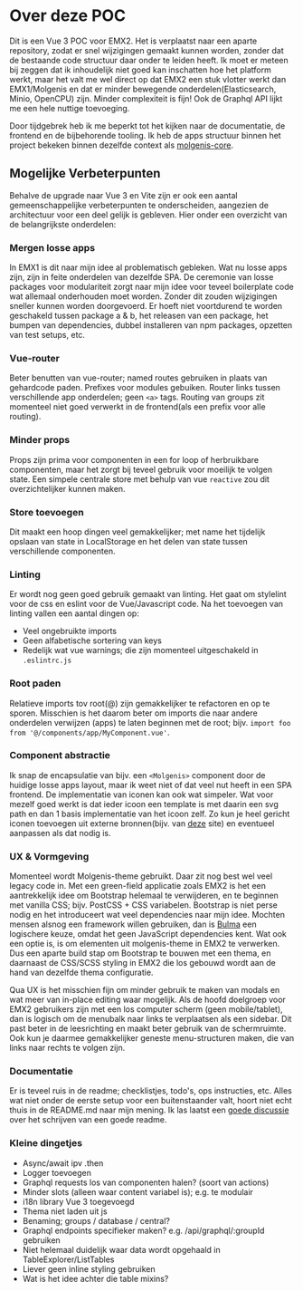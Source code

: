 # Over deze POC

Dit is een Vue 3 POC voor EMX2. Het is verplaatst naar een aparte repository,
zodat er snel wijzigingen gemaakt kunnen worden, zonder dat de bestaande
code structuur daar onder te leiden heeft. Ik moet er meteen bij zeggen
dat ik inhoudelijk niet goed kan inschatten hoe het platform werkt, maar
het valt me wel direct op dat EMX2 een stuk vlotter werkt dan EMX1/Molgenis
en dat er minder bewegende onderdelen(Elasticsearch, Minio, OpenCPU) zijn. Minder complexiteit is fijn! Ook de Graphql API lijkt me een hele nuttige
toevoeging.

Door tijdgebrek heb ik me beperkt tot het kijken naar de documentatie, de frontend en de bijbehorende tooling. Ik heb de apps structuur binnen het
project bekeken binnen dezelfde context als [molgenis-core](https://docs.google.com/document/d/1VW3ah5VAvAz2KnqNZlNmVqCzFhBMlIcjPPUlsHMFRIY).

## Mogelijke Verbeterpunten

Behalve de upgrade naar Vue 3 en Vite zijn er ook een aantal gemeenschappelijke
verbeterpunten te onderscheiden, aangezien de architectuur voor een deel gelijk
is gebleven. Hier onder een overzicht van de belangrijkste onderdelen:

### Mergen losse apps

In EMX1 is dit naar mijn idee al problematisch gebleken. Wat nu losse apps zijn,
zijn in feite onderdelen van dezelfde SPA. De ceremonie van losse
packages voor modulariteit zorgt naar mijn idee voor teveel boilerplate code
wat allemaal onderhouden moet worden. Zonder dit zouden wijzigingen sneller
kunnen worden doorgevoerd. Er hoeft niet voortdurend te worden geschakeld
tussen package a & b, het releasen van een package, het bumpen van dependencies,
dubbel installeren van npm packages, opzetten van test setups, etc.

### Vue-router

Beter benutten van vue-router; named routes gebruiken in plaats van gehardcode
paden. Prefixes voor modules gebuiken. Router links tussen verschillende app
onderdelen; geen `<a>` tags. Routing van groups zit momenteel niet goed
verwerkt in de frontend(als een prefix voor alle routing).

### Minder props

Props zijn prima voor componenten in een for loop of herbruikbare componenten,
maar het zorgt bij teveel gebruik voor moeilijk te volgen state. Een simpele
centrale store met behulp van vue `reactive` zou dit overzichtelijker kunnen
maken.

### Store toevoegen

Dit maakt een hoop dingen veel gemakkelijker; met name het tijdelijk opslaan
van state in LocalStorage en het delen van state tussen verschillende
componenten.

### Linting

Er wordt nog geen goed gebruik gemaakt van linting. Het gaat om stylelint
voor de css en eslint voor de Vue/Javascript code. Na het toevoegen van linting
vallen een aantal dingen op:

- Veel ongebruikte imports
- Geen alfabetische sortering van keys
- Redelijk wat vue warnings; die zijn momenteel uitgeschakeld in `.eslintrc.js`

### Root paden

Relatieve imports tov root(@) zijn gemakkelijker te refactoren en op te sporen.
Misschien is het daarom beter om imports die naar andere onderdelen verwijzen
(apps) te laten beginnen met de root; bijv. `import foo from '@/components/app/MyComponent.vue'`.

### Component abstractie

Ik snap de encapsulatie van bijv. een `<Molgenis>` component door de huidige
losse apps layout, maar ik weet niet of dat veel nut heeft in een SPA frontend.
De implementatie van iconen kan ook wat simpeler. Wat voor mezelf goed werkt
is dat ieder icoon een template is met daarin een svg path en dan 1 basis
implementatie van het icoon zelf. Zo kun je heel gericht iconen toevoegen
uit externe bronnen(bijv. van [deze](https://materialdesignicons.com/) site)
en eventueel aanpassen als dat nodig is.

### UX & Vormgeving

Momenteel wordt Molgenis-theme gebruikt. Daar zit nog best wel
veel legacy code in. Met een green-field applicatie zoals EMX2 is het een
aantrekkelijk idee om Bootstrap helemaal te verwijderen, en te beginnen met
vanilla CSS; bijv. PostCSS + CSS variabelen. Bootstrap is niet perse nodig
en het introduceert wat veel dependencies naar mijn idee. Mochten mensen
alsnog een framework willen gebruiken, dan is [Bulma](https://bulma.io/) een
logischere keuze, omdat het geen JavaScript dependencies kent.
Wat ook een optie is, is om elementen uit molgenis-theme in EMX2 te verwerken.
Dus een aparte build stap om Bootstrap te bouwen met een thema, en daarnaast
de CSS/SCSS styling in EMX2 die los gebouwd wordt aan de hand van dezelfde
thema configuratie.

Qua UX is het misschien fijn om minder gebruik te maken van modals en wat meer
van in-place editing waar mogelijk. Als de hoofd doelgroep voor EMX2 gebruikers
zijn met een los computer scherm (geen mobile/tablet), dan is logisch om
de menubalk naar links te verplaatsen als een sidebar. Dit past beter in de
leesrichting en maakt beter gebruik van de schermruimte. Ook kun je daarmee
gemakkelijker geneste menu-structuren maken, die van links naar rechts
te volgen zijn.

### Documentatie

Er is teveel ruis in de readme; checklistjes, todo's, ops instructies, etc.
Alles wat niet onder de eerste setup voor een buitenstaander valt, hoort
niet echt thuis in de README.md naar mijn mening. Ik las laatst een [goede
discussie](https://news.ycombinator.com/item?id=26537805) over het schrijven
van een goede readme.

### Kleine dingetjes

- Async/await ipv .then
- Logger toevoegen
- Graphql requests los van componenten halen? (soort van actions)
- Minder slots (alleen waar content variabel is); e.g. te modulair
- i18n library Vue 3 toegevoegd
- Thema niet laden uit js
- Benaming; groups / database / central?
- Graphql endpoints specifieker maken? e.g. /api/graphql/:groupId gebruiken
- Niet helemaal duidelijk waar data wordt opgehaald in TableExplorer/ListTables
- Liever geen inline styling gebruiken
- Wat is het idee achter die table mixins?
